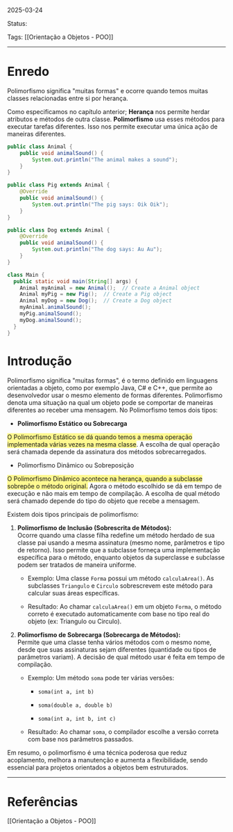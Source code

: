 2025-03-24

Status:

Tags: [[Orientação a Objetos - POO]]

---

# Enredo

Polimorfismo significa "muitas formas" e ocorre quando temos muitas classes relacionadas entre si por herança.

Como especificamos no capítulo anterior; **Herança** nos permite herdar atributos e métodos de outra classe. **Polimorfismo** usa esses métodos para executar tarefas diferentes. Isso nos permite executar uma única ação de maneiras diferentes.


```java
public class Animal {
	public void animalSound() {
		System.out.println("The animal makes a sound");
	}
}

public class Pig extends Animal {
	@Override
	public void animalSound() {
		System.out.println("The pig says: Oik Oik");
	}
}

public class Dog extends Animal {
	@Override
	public void animalSound() {
		System.out.println("The dog says: Au Au");
	}
}

class Main {
  public static void main(String[] args) {
    Animal myAnimal = new Animal();  // Create a Animal object
    Animal myPig = new Pig();  // Create a Pig object
    Animal myDog = new Dog();  // Create a Dog object
    myAnimal.animalSound();
    myPig.animalSound();
    myDog.animalSound();
  }
}

```


# Introdução

Polimorfismo significa "muitas formas", é o termo definido em linguagens orientadas a objeto, como por exemplo Java, C# e C++, que permite ao desenvolvedor usar o mesmo elemento de formas diferentes. Polimorfismo denota uma situação na qual um objeto pode se comportar de maneiras diferentes ao receber uma mensagem. No Polimorfismo temos dois tipos:

- **Polimorfismo Estático ou Sobrecarga**

<span style="background:#fff88f">O Polimorfismo Estático se dá quando temos a mesma operação implementada várias vezes na mesma classe</span>. A escolha de qual operação será chamada depende da assinatura dos métodos sobrecarregados.

- Polimorfismo Dinâmico ou Sobreposição

<span style="background:#fff88f">O Polimorfismo Dinâmico acontece na herança, quando a subclasse sobrepõe o método original.</span> Agora o método escolhido se dá em tempo de execução e não mais em tempo de compilação. A escolha de qual método será chamado depende do tipo do objeto que recebe a mensagem.

Existem dois tipos principais de polimorfismo:

1. **Polimorfismo de Inclusão (Sobrescrita de Métodos):**  
    Ocorre quando uma classe filha redefine um método herdado de sua classe pai usando a mesma assinatura (mesmo nome, parâmetros e tipo de retorno). Isso permite que a subclasse forneça uma implementação específica para o método, enquanto objetos da superclasse e subclasse podem ser tratados de maneira uniforme.
    
    - Exemplo: Uma classe `Forma` possui um método `calculaArea()`. As subclasses `Triangulo` e `Circulo` sobrescrevem este método para calcular suas áreas específicas.
        
    - Resultado: Ao chamar `calculaArea()` em um objeto `Forma`, o método correto é executado automaticamente com base no tipo real do objeto (ex: Triangulo ou Circulo).
        
2. **Polimorfismo de Sobrecarga (Sobrecarga de Métodos):**  
    Permite que uma classe tenha vários métodos com o mesmo nome, desde que suas assinaturas sejam diferentes (quantidade ou tipos de parâmetros variam). A decisão de qual método usar é feita em tempo de compilação.
    
    - Exemplo: Um método `soma` pode ter várias versões:
        
        - `soma(int a, int b)`
            
        - `soma(double a, double b)`
            
        - `soma(int a, int b, int c)`
            
    - Resultado: Ao chamar `soma`, o compilador escolhe a versão correta com base nos parâmetros passados.

Em resumo, o polimorfismo é uma técnica poderosa que reduz acoplamento, melhora a manutenção e aumenta a flexibilidade, sendo essencial para projetos orientados a objetos bem estruturados.

---
# Referências
[[Orientação a Objetos - POO]]